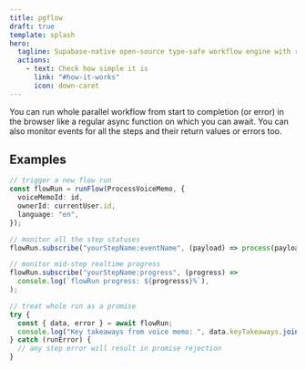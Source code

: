 ```yaml
---
title: pgflow
draft: true
template: splash
hero:
  tagline: Supabase-native open-source type-safe workflow engine with realtime updates
  actions:
    - text: Check how simple it is
      link: "#how-it-works"
      icon: down-caret
---
```


You can run whole parallel workflow from start to completion (or error)
in the browser like a regular async function on which you can await.
You can also monitor events for all the steps and their return values or errors too.

## Examples

```typescript
// trigger a new flow run
const flowRun = runFlow(ProcessVoiceMemo, {
  voiceMemoId: id,
  ownerId: currentUser.id,
  language: "en",
});

// monitor all the step statuses
flowRun.subscribe("yourStepName:eventName", (payload) => process(payload));

// monitor mid-step realtime progress
flowRun.subscribe("yourStepName:progress", (progress) =>
  console.log(`flowRun progress: ${progresss}%`),
);

// treat whole run as a promise
try {
  const { data, error } = await flowRun;
  console.log("Key takeaways from voice memo: ", data.keyTakeaways.join(", "));
} catch (runError) {
  // any step error will result in promise rejection
}
```
